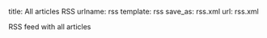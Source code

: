 title: All articles RSS
urlname: rss
template: rss
save_as: rss.xml
url: rss.xml

RSS feed with all articles
